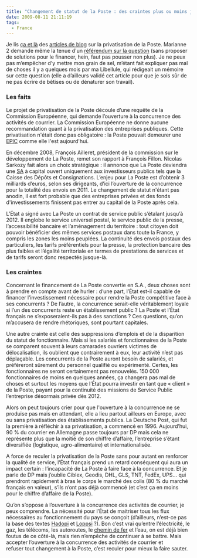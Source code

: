```yaml
---
title: "Changement de statut de la Poste : des craintes plus ou moins justifiées"
date: 2009-08-11 21:11:19
tags:
  - France
---
```


Je lis [ça et là](http://lespriviliegiesparlent.blogspot.com/2009/08/le-changement-de-statut-de-la-poste-bon.html) des [articles de blog](http://unclavesien.blogspot.com/2009/07/pour-un-referendum-populaire-sur-la.html) sur la privatisation de la Poste. Marianne 2 demande même la tenue d'un [référendum sur la question](http://web.archive.org/web/20090927141954///www.marianne2.fr:80/Privatisation-de-La-Poste-exigez-un-referendum-!_a91324.html?) (sans proposer de solutions pour le financer, hein, faut pas pousser non plus). Je ne peux pas m’empêcher d’y mettre mon grain de sel, m’étant fait expliquer pas mal de choses il y a quelques mois par ma Libellule, qui rédigeait un mémoire sur cette question (elle a d’ailleurs validé cet article pour que je sois sûr de ne pas écrire de bêtises ou de dénaturer son travail).

### Les faits

Le projet de privatisation de la Poste découle d’une requête de la Commission Européenne, qui demande l’ouverture à la concurrence des activités de courrier. La Commission Européenne ne donne aucune recommandation quant à la privatisation des entreprises publiques. Cette privatisation n'était donc pas obligatoire&nbsp;: la Poste pouvait demeurer une [EPIC](http://fr.wikipedia.org/wiki/%C3%89tablissement_public_%C3%A0_caract%C3%A8re_industriel_et_commercial) comme elle l'est aujourd'hui.

En décembre 2008, François Ailleret, président de la commission sur le développement de La Poste, remet son rapport à François Fillon. Nicolas Sarkozy fait alors un choix stratégique&nbsp;: il annonce que La Poste deviendra une [SA](http://fr.wikipedia.org/wiki/Soci%C3%A9t%C3%A9_anonyme) à capital ouvert uniquement aux investisseurs publics tels que la Caisse des Dépôts et Consignations. L’enjeu pour La Poste est d’obtenir 3 milliards d’euros, selon ses dirigeants, d’ici l’ouverture de la concurrence pour la totalité des envois en 2011\. Le changement de statut n'étant pas anodin, il est fort probable que des entreprises privées et des fonds d'investissements finissent pas entrer au capital de la Poste après cela.

L’État a signé avec La Poste un contrat de service public s’étalant jusqu’à 2012\. Il englobe le service universel postal, le service public de la presse, l’accessibilité bancaire et l’aménagement du territoire&nbsp;: tout citoyen doit pouvoir bénéficier des mêmes services postaux dans toute la France, y compris les zones les moins peuplées. La continuité des envois postaux des particuliers, les tarifs préférentiels pour la presse, la protection bancaire des plus faibles et l’égalité territoriale en termes de prestations de services et de tarifs seront donc respectés jusque-là.

### Les craintes

Concernant le financement de La Poste convertie en S.A., deux choses sont à prendre en compte avant de hurler&nbsp;: d’une part, l’État est-il capable de financer l’investissement nécessaire pour rendre la Poste compétitive face à ses concurrents&nbsp;? De l’autre, la concurrence serait-elle véritablement loyale si l’un des concurrents reste un établissement public&nbsp;? La Poste et l’État français ne s’exposeraient-ils pas à des sanctions&nbsp;? Ces questions, qu’on m’accusera de rendre rhétoriques, sont pourtant capitales.

Une autre crainte est celle des suppressions d’emplois et de la disparition du statut de fonctionnaire. Mais si les salariés et fonctionnaires de la Poste se comparent souvent à leurs camarades ouvriers victimes de délocalisation, ils oublient que contrairement à eux, leur activité n’est pas déplaçable. Les concurrents de la Poste auront besoin de salariés, et préfèreront sûrement du personnel qualifié ou expérimenté. Certes, les fonctionnaires ne seront certainement pas renouvelés. 150 000 fonctionnaires de moins en quelques années, ça changera pas mal de choses et surtout les moyens que l’État pourra investir en tant que «&nbsp;client&nbsp;» de la Poste, payant pour la continuité des missions de Service Public l’entreprise désormais privée dès 2012.

Alors on peut toujours crier pour que l'ouverture à la concurrence ne se produise pas mais en attendant, elle a lieu partout ailleurs en Europe, avec ou sans privatisation des établissements publics. La Deutsche Post, qui fut la première à réfléchir à sa privatisation, a commencé en 1996\. Aujourd’hui, 90 % du courrier en Allemagne passe toujours par DP mais cela ne représente plus que la moitié de son chiffre d’affaire, l’entreprise s’étant diversifiée (logistique, agro-alimentaire) et internationalisée.

A force de reculer la privatisation de la Poste sans pour autant en renforcer la qualité de service, l’État français prend un retard conséquent qui aura un impact certain&nbsp;: l’incapacité de La Poste à faire face à la concurrence. Et je parle de DP mais j’oublie Ciblex, Geodis, DHL, GLS, TNT, FedEx, UPS… qui prendront rapidement à bras le corps le marché des colis (80 % du marché français en valeur), s’ils n’ont pas déjà commencé (et c’est ça en moins pour le chiffre d’affaire de la Poste).

Qu’on s’oppose à l’ouverture à la concurrence des activités de courrier, je peux comprendre. La nécessité pour l’État de maitriser tous les flux nécessaires au fonctionnement du pays se conçoit (d’ailleurs, n’est-ce pas la base des textes [Hadopi](http://fr.wikipedia.org/wiki/Loi_Hadopi) et [Loppsi](http://fr.wikipedia.org/wiki/Loi_d%27orientation_et_de_programmation_pour_la_s%C3%A9curit%C3%A9_int%C3%A9rieure)&nbsp;?). Bon c’est vrai qu’entre l’électricité, le gaz, les télécoms, les autoroutes, le [chemin de fer](http://jen-airienadireetalors.20minutes-blogs.fr/archive/2009/03/08/la-mise-en-concurrence-est-sur-les-rails.html) et l’eau, on est déjà bien foutus de ce côté-là, mais rien n’empêche de continuer à se battre. Mais accepter l’ouverture à la concurrence des activités de courrier et refuser tout changement à la Poste, c’est reculer pour mieux la faire sauter.